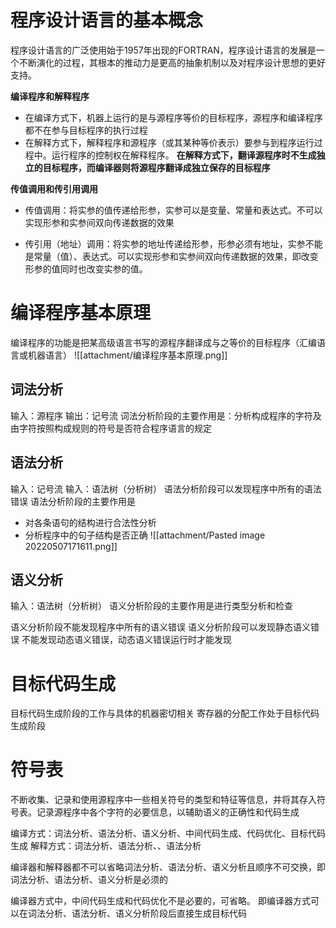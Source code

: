 # 程序设计语言的基本概念

程序设计语言的广泛使用始于1957年出现的FORTRAN，程序设计语言的发展是一个不断演化的过程，其根本的推动力是更高的抽象机制以及对程序设计思想的更好支持。

**编译程序和解释程序**
- 在编译方式下，机器上运行的是与源程序等价的目标程序，源程序和编译程序都不在参与目标程序的执行过程
- 在解释方式下，解释程序和源程序（或其某种等价表示）要参与到程序运行过程中。运行程序的控制权在解释程序。
**在解释方式下，翻译源程序时不生成独立的目标程序，而编译器则将源程序翻译成独立保存的目标程序**

**传值调用和传引用调用**

- 传值调用：将实参的值传递给形参，实参可以是变量、常量和表达式。不可以实现形参和实参间双向传递数据的效果

- 传引用（地址）调用：将实参的地址传递给形参，形参必须有地址，实参不能是常量（值）、表达式。可以实现形参和实参间双向传递数据的效果，即改变形参的值同时也改变实参的值。

# 编译程序基本原理

编译程序的功能是把某高级语言书写的源程序翻译成与之等价的目标程序（汇编语言或机器语言）
![[attachment/编译程序基本原理.png]]
## 词法分析
输入：源程序
输出：记号流
词法分析阶段的主要作用是：分析构成程序的字符及由字符按照构成规则的符号是否符合程序语言的规定

## 语法分析
输入：记号流
输入：语法树（分析树）
语法分析阶段可以发现程序中所有的语法错误
语法分析阶段的主要作用是
- 对各条语句的结构进行合法性分析
- 分析程序中的句子结构是否正确
![[attachment/Pasted image 20220507171611.png]]

## 语义分析
输入：语法树（分析树）
语义分析阶段的主要作用是进行类型分析和检查

语义分析阶段不能发现程序中所有的语义错误
语义分析阶段可以发现静态语义错误
不能发现动态语义错误，动态语义错误运行时才能发现

# 目标代码生成
目标代码生成阶段的工作与具体的机器密切相关
寄存器的分配工作处于目标代码生成阶段

# 符号表
不断收集、记录和使用源程序中一些相关符号的类型和特征等信息，并将其存入符号表。记录源程序中各个字符的必要信息，以辅助语义的正确性和代码生成

编译方式：词法分析、语法分析、语义分析、中间代码生成、代码优化、目标代码生成
解释方式：词法分析、语法分析、、语法分析

编译器和解释器都不可以省略词法分析、语法分析、语义分析且顺序不可交换，即词法分析、语法分析、语义分析是必须的

编译器方式中，中间代码生成和代码优化不是必要的，可省略。
即编译器方式可以在词法分析、语法分析、语义分析阶段后直接生成目标代码

